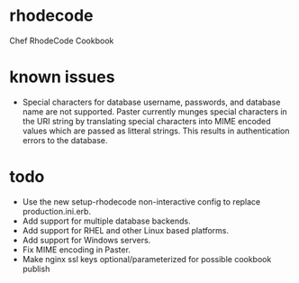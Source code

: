 rhodecode
=========

Chef RhodeCode Cookbook

known issues
=========

* Special characters for database username, passwords, and database name are
  not supported. Paster currently munges special characters in the URI string
  by translating special characters into MIME encoded values which are passed
  as litteral strings. This results in authentication errors to the database.

todo
=========

* Use the new setup-rhodecode non-interactive config to replace production.ini.erb.
* Add support for multiple database backends.
* Add support for RHEL and other Linux based platforms.
* Add support for Windows servers.
* Fix MIME encoding in Paster.
* Make nginx ssl keys optional/parameterized for possible cookbook publish

